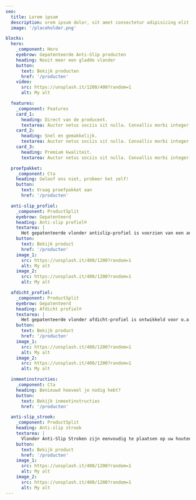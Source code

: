 ```yaml
---
seo:
  title: Lorem ipsum
  description: orem ipsum dolor, sit amet consectetur adipisicing elit. Error et magni minus.
  image: '/placeholder.png'

blocks:
  hero:
    _component: Hero
    eyebrow: Gepatenteerde Anti-Slip producten
    heading: Nooit meer een gladde vlonder
    button:
      text: Bekijk producten
      href: '/producten'
    video:
      src: https://unsplash.it/1200/400?random=1
      alt: My alt

  features:
    _component: Features
    card_1:
      heading: Direct van de producent.
      textarea: Auctor netus sociis sit nulla. Convallis morbi integer tellus, donec habitant fermentum at pharetra vitae.
    card_2:
      heading: Snel en gemakkelijk.
      textarea: Auctor netus sociis sit nulla. Convallis morbi integer tellus, donec habitant fermentum at pharetra vitae.
    card_3:
      heading: Premium kwaliteit.
      textarea: Auctor netus sociis sit nulla. Convallis morbi integer tellus, donec habitant fermentum at pharetra vitae.

  proefpakket:
    _component: Cta
    heading: Geloof ons niet, probeer het zelf!
    button:
      text: Vraag proefpakket aan
      href: '/producten'

  anti-slip_profiel:
    _component: ProductSplit
    eyebrow: Gepatenteerd
    heading: Anti-slip profiel®
    textarea: |
      Het gepatenteerde vlonder antislip-profiel is voorzien van een antislip-strip, eenvoudig te plaatsen zonder gebruik te maken van kit, lijm of schroeven! Voor zowel hout als composiet vlonderdelen en in alle seizoenen te plaatsen! zoals: galerijen, terrassen, bruggen en steigers.
    button:
      text: Bekijk product
      href: '/producten'
    image_1:
      src: https://unsplash.it/400/1200?random=1
      alt: My alt
    image_2:
      src: https://unsplash.it/400/1200?random=1
      alt: My alt

  afdicht_profiel:
    _component: ProductSplit
    eyebrow: Gepatenteerd
    heading: Afdicht profiel®
    textarea: |
      Het gepatenteerde vlonder afdicht-profiel is ontwikkeld voor o.a. galerijen waar men hinder ondervindt van zand en (regen)water wat door de groeven naar beneden valt. Ook dit product wordt zonder kit, lijm of schroeven gemonteerd!
    button:
      text: Bekijk product
      href: '/producten'
    image_1:
      src: https://unsplash.it/400/1200?random=1
      alt: My alt
    image_2:
      src: https://unsplash.it/400/1200?random=1
      alt: My alt

  inmeetinstructies:
    _component: Cta
    heading: Benieuwd hoeveel je nodig hebt?
    button:
      text: Bekijk inmeetinstructies
      href: '/producten'

  anti-slip_strook:
    _component: ProductSplit
    heading: Anti-slip strook
    textarea: |
      Vlonder Anti-Slip Stroken zijn eenvoudig te plaatsen op uw houten vlonder d.m.v. schroeven op kleur. Wij leveren de vlonderstroken in het zwart en geel. Helaas zorgt deze methode wel voor een beschadiging aan uw houten vlonder i.v.m. de schroefgaten.
    button:
      text: Bekijk product
      href: '/producten'
    image_1:
      src: https://unsplash.it/400/1200?random=1
      alt: My alt
    image_2:
      src: https://unsplash.it/400/1200?random=1
      alt: My alt
---
```

